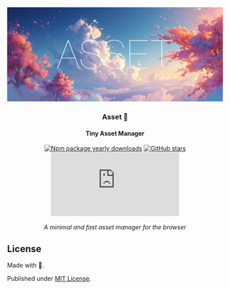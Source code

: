 <div align="center">
<br />

![Archí](.github/banner.jpg)

<h3>Asset 🔨</h3>

#### Tiny Asset Manager

[![Npm package yearly downloads](https://badgen.net/npm/dy/express)](https://npmjs.com/package/express)
[![GitHub stars](https://img.shields.io/github/stars/freeCodeCamp/freeCodeCamp.svg?style=social&label=Star&maxAge=2592000)](https://github.com/freeCodeCamp/freeCodeCamp)
[![NuGet stable version](https://badgen.net/nuget/v/newtonsoft.json)](https://nuget.org/packages/newtonsoft.json)

*A minimal and fast asset manager for the browser*
</div>

## License

Made with 🤍.

Published under [MIT License](./LICENSE).

